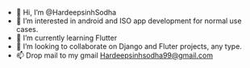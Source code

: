 - 👋 Hi, I’m @HardeepsinhSodha
- 👀 I’m interested in android and ISO app development for normal use cases.
- 🌱 I’m currently learning Flutter
- 💞️ I’m looking to collaborate on Django and Fluter projects, any type.
- 📫 Drop mail to my gmail Hardeepsinhsodha99@gmail.com

<!---
HardeepsinhSodha/HardeepsinhSodha is a ✨ special ✨ repository because its `README.md` (this file) appears on your GitHub profile.
You can click the Preview link to take a look at your changes.
--->

